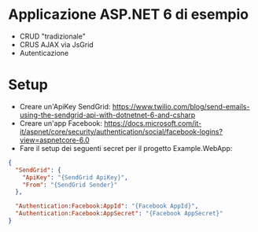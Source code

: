 # Applicazione ASP.NET 6 di esempio
- CRUD "tradizionale"
- CRUS AJAX via JsGrid
- Autenticazione

# Setup
- Creare un'ApiKey SendGrid: https://www.twilio.com/blog/send-emails-using-the-sendgrid-api-with-dotnetnet-6-and-csharp
- Creare un'app Facebook: https://docs.microsoft.com/it-it/aspnet/core/security/authentication/social/facebook-logins?view=aspnetcore-6.0
- Fare il setup dei seguenti secret per il progetto Example.WebApp:
```json
{
  "SendGrid": {
    "ApiKey": "{SendGrid ApiKey}",
    "From": "{SendGrid Sender}"
  },

  "Authentication:Facebook:AppId": "{Facebook AppId}",
  "Authentication:Facebook:AppSecret": "{Facebook AppSecret}"
}
```
